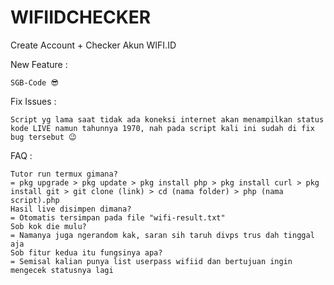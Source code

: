 # WIFIIDCHECKER
Create Account + Checker Akun WIFI.ID

New Feature :

    SGB-Code 😎

Fix Issues :

    Script yg lama saat tidak ada koneksi internet akan menampilkan status kode LIVE namun tahunnya 1970, nah pada script kali ini sudah di fix bug tersebut 😉


FAQ :

    Tutor run termux gimana?
    = pkg upgrade > pkg update > pkg install php > pkg install curl > pkg install git > git clone (link) > cd (nama folder) > php (nama script).php
    Hasil live disimpen dimana?
    = Otomatis tersimpan pada file "wifi-result.txt"
    Sob kok die mulu?
    = Namanya juga ngerandom kak, saran sih taruh divps trus dah tinggal aja
    Sob fitur kedua itu fungsinya apa?
    = Semisal kalian punya list userpass wifiid dan bertujuan ingin mengecek statusnya lagi
